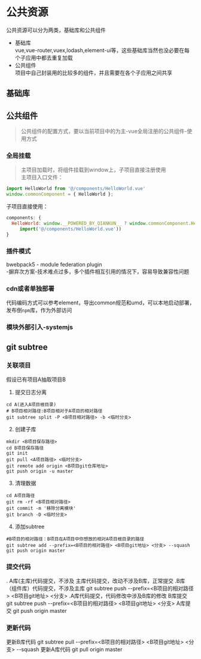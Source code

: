# 公共资源
公共资源可以分为两类，基础库和公共组件

* 基础库  
vue,vue-router,vuex,lodash,element-ui等，这些基础库当然也没必要在每个子应用中都去重复加载
* 公共组件   
项目中自己封装用的比较多的组件，并且需要在各个子应用之间共享
## 基础库

## 公共组件
>公共组件的配置方式，要以当前项目中的为主-vue全局注册的公共组件-使用方式
### 全局挂载
>主项目加载时，将组件挂载到window上，子项目直接注册使用  
主项目入口文件：  
```js
import HelloWorld from '@/components/HelloWorld.vue'
window.commonComponent = { HelloWorld };
```

子项目直接使用：  
```js
components: { 
  HelloWorld: window.__POWERED_BY_QIANKUN__ ? window.commonComponent.HelloWorld :
     import('@/components/HelloWorld.vue'))
}
```
### 插件模式
bwebpack5 - module federation plugin   
-摒弃次方案-技术难点过多，多个插件相互引用的情况下，容易导致兼容性问题
### cdn或者单独部署
代码编码方式可以参考element，导出common规范和umd，可以本地启动部署，发布倒`npm`库，作为外部访问
### 模块外部引入-systemjs

## git subtree
### 关联项目
假设已有项目A抽取项目B
1. 提交日志分离  
```shell
cd A(进入A项目根目录)
# B项目相对路径:B项目相对于A项目的相对路径  
git subtree split -P <B项目相对路径> -b <临时分支>
```
2. 创建子库
```shell
mkdir <B项目保存路径>
cd B项目保存路径
git init 
git pull <A项目路径> <临时分支>
git remote add origin <B项目git仓库地址>
git push origin -u master
```
3. 清理数据
```shell
cd A项目路径
git rm -rf <B项目相对路径>
git commit -m '移除分离模块'
git branch -D <临时分支>
```

4. 添加subtree
```shell
#B项目的相对路径：B项目在A项目中你想放的相对A项目根目录的路径
git subtree add --prefix=<B项目的相对路径> <B项目git地址> <分支> --squash
git push origin master
```


### 提交代码    
. A库(主库)代码提交，不涉及
主库代码提交，改动不涉及B库，正常提交
.B库（组件库）代码提交，不涉及主库
git subtree push --prefix=<B项目的相对路径> <B项目git地址> <分支>
.A库代码提交，代码修改中涉及B库的修改
B库提交
git subtree push --prefix=<B项目的相对路径> <B项目git地址> <分支>
A库提交
git push origin master 
### 更新代码
更新B库代码
git subtree pull --prefix=<B项目的相对路径> <B项目git地址> <分支> --squash
更新A库代码
git pull origin master 